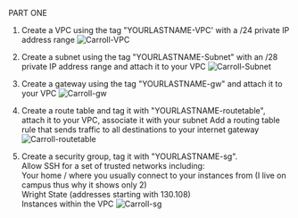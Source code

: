 PART ONE


1. Create a VPC using the tag "YOURLASTNAME-VPC' with a /24 private IP address range
![Carroll-VPC](https://user-images.githubusercontent.com/77283021/153804860-2c0ed028-e99f-43cd-891f-d2a21154cfb2.PNG)

2. Create a subnet using the tag "YOURLASTNAME-Subnet" with an /28 private IP address range and attach it to your VPC
![Carroll-Subnet](https://user-images.githubusercontent.com/77283021/153804866-888c364a-5be1-4d23-9346-f27ea77407f2.PNG)

3. Create a gateway using the tag "YOURLASTNAME-gw" and attach it to your VPC
![Carroll-gw](https://user-images.githubusercontent.com/77283021/153804880-3fe36288-98ca-40d4-a797-a2d61ea4e997.PNG)

4. Create a route table and tag it with "YOURLASTNAME-routetable", attach it to your VPC, associate it with your subnet
Add a routing table rule that sends traffic to all destinations to your internet gateway
![Carroll-routetable](https://user-images.githubusercontent.com/77283021/153805309-6d1e36e7-7e6a-477c-97f5-c787cac495b0.PNG)


5. Create a security group, tag it with "YOURLASTNAME-sg".  
Allow SSH for a set of trusted networks including:  
Your home / where you usually connect to your instances from (I live on campus thus why it shows only 2)  
Wright State (addresses starting with 130.108)  
Instances within the VPC
![Carroll-sg](https://user-images.githubusercontent.com/77283021/153804876-db4e6aac-2dcb-4719-939b-5bb26c33c0bc.PNG)

